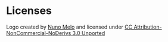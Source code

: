 # Licenses

Logo created by [Nuno Melo](www.behance.net/nunomelo) and licensed under [CC Attribution-NonCommercial-NoDerivs 3.0 Unported](http://creativecommons.org/licenses/by-nc-nd/3.0/legalcode)
